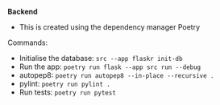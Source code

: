 **Backend**

* This is created using the dependency manager Poetry 

Commands:

* Initialise the database: `src --app flaskr init-db`
* Run the app: `poetry run flask --app src run --debug`
* autopep8: `poetry run autopep8 --in-place --recursive .`
* pylint: `poetry run pylint .`
* Run tests: `poetry run pytest`
